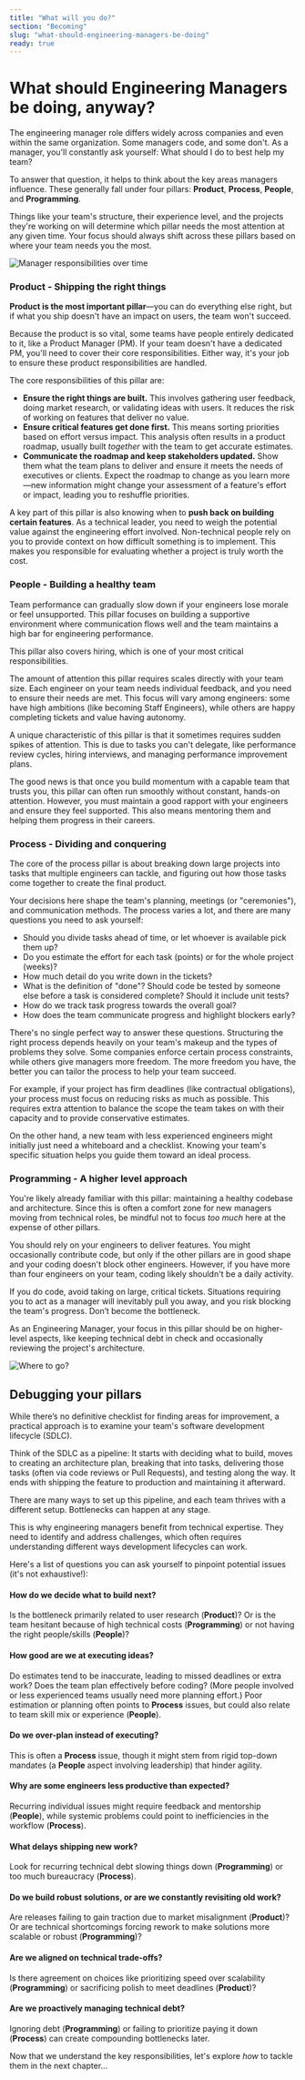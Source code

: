 ```yaml
---
title: "What will you do?"
section: "Becoming"
slug: "what-should-engineering-managers-be-doing"
ready: true
---
```


# What should Engineering Managers be doing, anyway?

The engineering manager role differs widely across companies and even within the same organization. Some managers code, and some don't. As a manager, you'll constantly ask yourself: What should I do to best help my team?

To answer that question, it helps to think about the key areas managers influence. These generally fall under four pillars: **Product**, **Process**, **People**, and **Programming**.

Things like your team's structure, their experience level, and the projects they're working on will determine which pillar needs the most attention at any given time. Your focus should always shift across these pillars based on where your team needs you the most.

![Manager responsibilities over time](/assets/chapters/chapter-5-intro.svg)

### Product - Shipping the right things

**Product is the most important pillar**—you can do everything else right, but if what you ship doesn't have an impact on users, the team won't succeed.

Because the product is so vital, some teams have people entirely dedicated to it, like a Product Manager (PM). If your team doesn't have a dedicated PM, you'll need to cover their core responsibilities. Either way, it's your job to ensure these product responsibilities are handled.

The core responsibilities of this pillar are:

-   **Ensure the right things are built.** This involves gathering user feedback, doing market research, or validating ideas with users. It reduces the risk of working on features that deliver no value.
-   **Ensure critical features get done first.** This means sorting priorities based on effort versus impact. This analysis often results in a product roadmap, usually built *together* with the team to get accurate estimates.
-   **Communicate the roadmap and keep stakeholders updated.** Show them what the team plans to deliver and ensure it meets the needs of executives or clients. Expect the roadmap to change as you learn more—new information might change your assessment of a feature's effort or impact, leading you to reshuffle priorities.

A key part of this pillar is also knowing when to **push back on building certain features**. As a technical leader, you need to weigh the potential value against the engineering effort involved. Non-technical people rely on you to provide context on how difficult something is to implement. This makes you responsible for evaluating whether a project is truly worth the cost.

### People - Building a healthy team

Team performance can gradually slow down if your engineers lose morale or feel unsupported. This pillar focuses on building a supportive environment where communication flows well and the team maintains a high bar for engineering performance.

This pillar also covers hiring, which is one of your most critical responsibilities.

The amount of attention this pillar requires scales directly with your team size. Each engineer on your team needs individual feedback, and you need to ensure their needs are met. This focus will vary among engineers: some have high ambitions (like becoming Staff Engineers), while others are happy completing tickets and value having autonomy.

A unique characteristic of this pillar is that it sometimes requires sudden spikes of attention. This is due to tasks you can't delegate, like performance review cycles, hiring interviews, and managing performance improvement plans.

The good news is that once you build momentum with a capable team that trusts you, this pillar can often run smoothly without constant, hands-on attention. However, you must maintain a good rapport with your engineers and ensure they feel supported. This also means mentoring them and helping them progress in their careers.

### Process - Dividing and conquering

The core of the process pillar is about breaking down large projects into tasks that multiple engineers can tackle, and figuring out how those tasks come together to create the final product.

Your decisions here shape the team's planning, meetings (or "ceremonies"), and communication methods. The process varies a lot, and there are many questions you need to ask yourself:

-   Should you divide tasks ahead of time, or let whoever is available pick them up?
-   Do you estimate the effort for each task (points) or for the whole project (weeks)?
-   How much detail do you write down in the tickets?
-   What is the definition of "done"? Should code be tested by someone else before a task is considered complete? Should it include unit tests?
-   How do we track task progress towards the overall goal?
-   How does the team communicate progress and highlight blockers early?

There's no single perfect way to answer these questions. Structuring the right process depends heavily on your team's makeup and the types of problems they solve. Some companies enforce certain process constraints, while others give managers more freedom. The more freedom you have, the better you can tailor the process to help your team succeed.

For example, if your project has firm deadlines (like contractual obligations), your process must focus on reducing risks as much as possible. This requires extra attention to balance the scope the team takes on with their capacity and to provide conservative estimates.

On the other hand, a new team with less experienced engineers might initially just need a whiteboard and a checklist. Knowing your team's specific situation helps you guide them toward an ideal process.

### Programming - A higher level approach

You're likely already familiar with this pillar: maintaining a healthy codebase and architecture. Since this is often a comfort zone for new managers moving from technical roles, be mindful not to focus *too much* here at the expense of other pillars.

You should rely on your engineers to deliver features. You might occasionally contribute code, but only if the other pillars are in good shape and your coding doesn't block other engineers. However, if you have more than four engineers on your team, coding likely shouldn't be a daily activity.

If you do code, avoid taking on large, critical tickets. Situations requiring you to act as a manager will inevitably pull you away, and you risk blocking the team's progress. Don’t become the bottleneck.

As an Engineering Manager, your focus in this pillar should be on higher-level aspects, like keeping technical debt in check and occasionally reviewing the project's architecture.

![Where to go?](/assets/chapters/chapter-5-example.svg)

## Debugging your pillars

While there’s no definitive checklist for finding areas for improvement, a practical approach is to examine your team's software development lifecycle (SDLC).

Think of the SDLC as a pipeline: It starts with deciding what to build, moves to creating an architecture plan, breaking that into tasks, delivering those tasks (often via code reviews or Pull Requests), and testing along the way. It ends with shipping the feature to production and maintaining it afterward.

There are many ways to set up this pipeline, and each team thrives with a different setup. Bottlenecks can happen at any stage.

This is why engineering managers benefit from technical expertise. They need to identify and address challenges, which often requires understanding different ways development lifecycles can work.

Here's a list of questions you can ask yourself to pinpoint potential issues (it's not exhaustive!):

#### How do we decide what to build next?

Is the bottleneck primarily related to user research (**Product**)? Or is the team hesitant because of high technical costs (**Programming**) or not having the right people/skills (**People**)?

#### How good are we at executing ideas?

Do estimates tend to be inaccurate, leading to missed deadlines or extra work? Does the team plan effectively before coding? (More people involved or less experienced teams usually need more planning effort.) Poor estimation or planning often points to **Process** issues, but could also relate to team skill mix or experience (**People**).

#### Do we over-plan instead of executing?

This is often a **Process** issue, though it might stem from rigid top-down mandates (a **People** aspect involving leadership) that hinder agility.

#### Why are some engineers less productive than expected?

Recurring individual issues might require feedback and mentorship (**People**), while systemic problems could point to inefficiencies in the workflow (**Process**).

#### What delays shipping new work?

Look for recurring technical debt slowing things down (**Programming**) or too much bureaucracy (**Process**).

#### Do we build robust solutions, or are we constantly revisiting old work?

Are releases failing to gain traction due to market misalignment (**Product**)? Or are technical shortcomings forcing rework to make solutions more scalable or robust (**Programming**)?

#### Are we aligned on technical trade-offs?

Is there agreement on choices like prioritizing speed over scalability (**Programming**) or sacrificing polish to meet deadlines (**Product**)?

#### Are we proactively managing technical debt?

Ignoring debt (**Programming**) or failing to prioritize paying it down (**Process**) can create compounding bottlenecks later.

Now that we understand the key responsibilities, let's explore *how* to tackle them in the next chapter…
